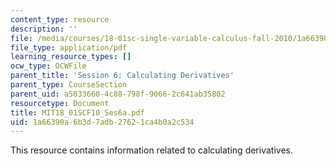 ```yaml
---
content_type: resource
description: ''
file: /media/courses/18-01sc-single-variable-calculus-fall-2010/1a66390a6b3d7adb27621ca4b0a2c534_MIT18_01SCF10_Ses6a.pdf
file_type: application/pdf
learning_resource_types: []
ocw_type: OCWFile
parent_title: 'Session 6: Calculating Derivatives'
parent_type: CourseSection
parent_uid: a5033660-4c88-798f-9066-2c641ab35802
resourcetype: Document
title: MIT18_01SCF10_Ses6a.pdf
uid: 1a66390a-6b3d-7adb-2762-1ca4b0a2c534
---
```

This resource contains information related to calculating derivatives.